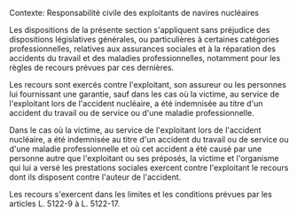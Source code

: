 Contexte: Responsabilité civile des exploitants de navires nucléaires

Les dispositions de la présente section s'appliquent sans préjudice des dispositions législatives générales, ou particulières à certaines catégories professionnelles, relatives aux assurances sociales et à la réparation des accidents du travail et des maladies professionnelles, notamment pour les règles de recours prévues par ces dernières.

Les recours sont exercés contre l'exploitant, son assureur ou les personnes lui fournissant une garantie, sauf dans les cas où la victime, au service de l'exploitant lors de l'accident nucléaire, a été indemnisée au titre d'un accident du travail ou de service ou d'une maladie professionnelle.

Dans le cas où la victime, au service de l'exploitant lors de l'accident nucléaire, a été indemnisée au titre d'un accident du travail ou de service ou d'une maladie professionnelle et où cet accident a été causé par une personne autre que l'exploitant ou ses préposés, la victime et l'organisme qui lui a versé les prestations sociales exercent contre l'exploitant le recours dont ils disposent contre l'auteur de l'accident.

Les recours s'exercent dans les limites et les conditions prévues par les articles L. 5122-9 à L. 5122-17.